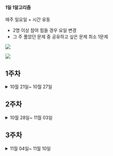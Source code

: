 #### 1일 1알고리즘 

매주 일요일 + 시간 유동
- 2명 이상 참여 힘들 경우 요일 변경
- 그 주 풀었던 문제 중 공유하고 싶은 문제 최소 1문제

<a href="https://www.acmicpc.net/problem/tags"><img src="https://img.shields.io/badge/BECKJOON-1DA1F2?style=for-the-badge&logo=twitter&logoColor=white"/></a>

<a href="https://school.programmers.co.kr/learn/challenges?tab=algorithm_practice_kit"><img src="https://img.shields.io/badge/Programmers-FFF0E5?style=for-the-badge&logo=codecademy&logoColor=303347"/></a>



## 1주차

<details>
    <summary>10월 21일~ 10월 27일 </summary>
  
| 요일  | 김근우 | 노원욱 | 박새미 | 조현재 | 
|:----------:|:----:|:----:|:----:|:----:|
| 월 |  |  ✅ |  ✅ |  ✅ |   
| 화 | ✅ |  ✅ | ✅  | ✅  |   
| 수 | ✅ |   | ✅ |   |  
| 목 | ✅ | ✅  |   | ✅   |  
| 금 | ✅ | ✅  |   |  ✅  |   
| 토 |   |  ✅ |   | ✅   |  
| 일 | ✅ |   |   |   |  

</details> 

## 2주차

<details>
    <summary>10월 28일~ 11월 03일 </summary>
  
| 요일  | 김근우 | 노원욱 | 박새미 | 조현재 | 
|:----------:|:----:|:----:|:----:|:----:|
| 월 |✅|   | ✅  |    |   
| 화 |✅|   | ✅  |   ✅ |   
| 수 |  |   | |   ✅  |  
| 목 |✅|   |   |    |  
| 금 |✅|   |   |    ✅  |   
| 토 |✅|   | ✅  |  ✅  |  
| 일 |✅|   |   |   |  

</details>


## 3주차

<details>
    <summary>11월 04일~ 11월 10일 </summary>
  
| 요일  | 김근우 | 노원욱 | 박새미 | 조현재 | 
|:----------:|:----:|:----:|:----:|:----:|
| 월 |✅| ✅ |   |    |   
| 화 |✅|   |   |    |   
| 수 |  | ✅  | |     |  
| 목 |✅| ✅ |   |    |  
| 금 | | ✅ |   |      |   
| 토 | |   |   |   |  
| 일 | |   |   |   |  

</details>

